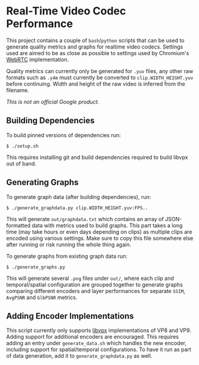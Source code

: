 # Real-Time Video Codec Performance

This project contains a couple of `bash`/`python` scripts  that can be used to
generate quality metrics and graphs for realtime video codecs. Settings used are
aimed to be as close as possible to settings used by Chromium's
[WebRTC](https://code.webrtc.org) implementation.

Quality metrics can currently only be generated for `.yuv` files, any other raw
formats such as `.y4m` must currently be converted to `clip.WIDTH_HEIGHT.yuv`
before continuing. Width and height of the raw video is inferred from the
filename.

_This is not an official Google product._

## Building Dependencies

To build pinned versions of dependencies run:

    $ ./setup.sh

This requires installing git and build dependencies required to build libvpx out
of band.

## Generating Graphs

To generate graph data (after building dependencies), run:

    $ ./generate_graphdata.py clip.WIDTH_HEIGHT.yuv:FPS..

This will generate `out/graphdata.txt` which contains an array of JSON-formatted
data with metrics used to build graphs. This part takes a long time (may take
hours or even days depending on clips) as multiple clips are encoded using
various settings. Make sure to copy this file somewhere else after running or
risk running the whole thing again.

To generate graphs from existing graph data run:

    $ ./generate_graphs.py

This will generate several `.png` files under `out/`, where each clip and
temporal/spatial configuration are grouped together to generate graphs comparing
different encoders and layer performances for separate `SSIM`, `AvgPSNR` and
`GlbPSNR` metrics.

## Adding Encoder Implementations

This script currently only supports [libvpx](https://www.webmproject.org/code/)
implementations of VP8 and VP9. Adding support for additional encoders are
encouraged. This requires adding an entry under `generate_data.sh` which handles
the new encoder, including support for spatial/temporal configurations. To have
it run as part of data generation, add it to `generate_graphdata.py` as well.
